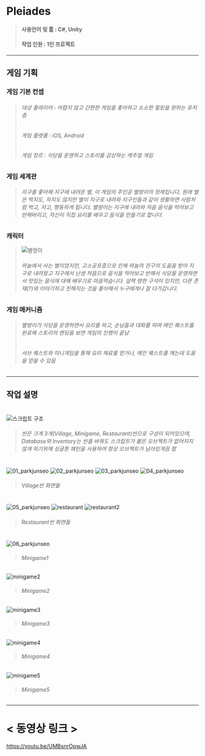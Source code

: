 # Pleiades
> #### 사용언어 및 툴 : C#, Unity
> #### 작업 인원 : 1인 프로젝트

--------
## 게임 기획
### 게임 기본 컨셉
> ###### 대상 플레이어 : 어렵지 않고 간편한 게임을 좋아하고 소소한 힐링을 원하는 유저층
> ###### 게임 플랫폼 : iOS, Android
> ###### 게임 장르 : 식당을 운영하고 스토리를 감상하는 캐주얼 게임

### 게임 세계관
> ###### 지구를 좋아해 지구에 내려온 별, 이 게임의 주인공 별땅이의 정체입니다. 원래 별은 먹지도, 자지도 않지만 별이 지구로 내려와 지구인들과 같이 생활하면 사람처럼 먹고, 자고, 행동하게 됩니다. 별땅이는 지구에 내려와 처음 음식을 먹어보고 반해버리고, 자신이 직접 요리를 배우고 음식을 만들기로 합니다.

### 캐릭터
> ![별땅이](https://user-images.githubusercontent.com/75113789/101164123-0868e680-3678-11eb-8e91-a587d40d0d83.png)
> ###### 하늘에서 사는 별이었지만, 고소공포증으로 인해 하늘의 친구의 도움을 받아 지구로 내려왔고 지구에서 난생 처음으로 음식을 먹어보고 반해서 식당을 운영하면서 맛있는 음식에 대해 배우기로 마음먹습니다. 살짝 맹한 구석이 있지만, 다른 존재(?)와 이야기하고 친해지는 것을 좋아해서 누구에게나 잘 다가갑니다.

### 게임 메커니즘
> ###### 별땅이가 식당을 운영하면서 요리를 하고, 손님들과 대화를 하며 메인 퀘스트를 완료해 스토리의 엔딩을 보면 게임의 진행이 끝남
> ###### 서브 퀘스트와 미니게임을 통해 요리 재료를 얻거나, 메인 퀘스트를 깨는데 도움을 얻을 수 있음


-------
## 작업 설명
#
![스크립트 구조](https://user-images.githubusercontent.com/75113789/101277327-fe212680-37f6-11eb-9452-2393ae793a78.PNG)
> ###### 씬은 크게 3개(Village, Minigame, Restaurant)씬으로 구성이 되어있으며, Database와 Inventory는 씬을 바꿔도 스크립트가 붙은 오브젝트가 없어지지 않게 하기위해 싱글톤 패턴을 사용하여 항상 오브젝트가 남아있게끔 함

#
![01_parkjunseo](https://user-images.githubusercontent.com/75113789/101164574-8d540000-3678-11eb-9453-d4d1fe8fcaae.png)
![02_parkjunseo](https://user-images.githubusercontent.com/75113789/101164577-8f1dc380-3678-11eb-808c-a94147d31d51.PNG)
![03_parkjunseo](https://user-images.githubusercontent.com/75113789/101164579-8f1dc380-3678-11eb-84bd-ec63756524e0.PNG)
![04_parkjunseo](https://user-images.githubusercontent.com/75113789/101164580-8fb65a00-3678-11eb-94d6-2fe6bb56bf10.PNG)
> ###### Village씬 화면들

#
![05_parkjunseo](https://user-images.githubusercontent.com/75113789/101164581-904ef080-3678-11eb-84e9-f408485d2e42.PNG)
![restaurant](https://user-images.githubusercontent.com/75113789/101278207-4fccaf80-37fd-11eb-8221-8c2fffeff745.PNG)
![restaurant2](https://user-images.githubusercontent.com/75113789/101278208-50fddc80-37fd-11eb-953c-0e110e278487.PNG)
> ###### Restaurant씬 화면들

#
![06_parkjunseo](https://user-images.githubusercontent.com/75113789/101164583-904ef080-3678-11eb-866c-cb89a1c44b36.PNG)
> ###### Minigame1
![minigame2](https://user-images.githubusercontent.com/75113789/101278334-f9ac3c00-37fd-11eb-9043-bdfa6b282069.PNG)
> ###### Minigame2
![minigame3](https://user-images.githubusercontent.com/75113789/101278336-fadd6900-37fd-11eb-8cf8-23d77db0ccad.PNG)
> ###### Minigame3
![minigame4](https://user-images.githubusercontent.com/75113789/101278337-fb75ff80-37fd-11eb-9090-03eed7db4282.PNG)
> ###### Minigame4
![minigame5](https://user-images.githubusercontent.com/75113789/101278338-fc0e9600-37fd-11eb-9b2b-2134780ae99e.PNG)
> ###### Minigame5

------
# < 동영상 링크 >
https://youtu.be/UMBsnrOpwJA

